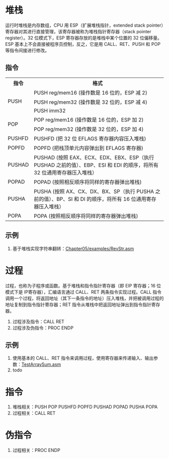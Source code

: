 # 堆栈
  运行时堆栈是内存数组，CPU 用 ESP（扩展堆栈指针，extended stack pointer）寄存器对其进行直接管理，该寄存器被称为堆栈指针寄存器（stack pointer register）。32 位模式下，ESP 寄存器存放的是堆栈中某个位置的 32 位偏移量。ESP 基本上不会直接被程序员控制，反之，它是用 CALL、RET、PUSH 和 POP 等指令间接进行修改。
## 指令
<table>
    <tr>
        <th>指令</th><th>格式</th>
    </tr>
    <tr>
        <td rowspan="3">PUSH</td><td>PUSH reg/mem16 (操作数是 16 位的，ESP 减 2)</td>
    </tr>
    <tr>
        <td>PUSH reg/mem32 (操作数是 32 位的，ESP 减 4)</td>
    </tr>
    <tr>
        <td>PUSH imm32</td>
    </tr>
    <tr>
        <td rowspan="2">POP</td><td>POP reg/mem16 (操作数是 16 位的，ESP 加 2)</td>
    </tr>
    <tr>
        <td>POP reg/mem32 (操作数是 32 位的，ESP 加 4)</td>
    </tr>
    <tr>
        <td>PUSHFD</td><td>PUSHFD (把 32 位 EFLAGS 寄存器内容压入堆栈)</td>
    </tr>
    <tr>
        <td>POPFD</td><td>POPFD (把栈顶单元内容弹出到 EFLAGS 寄存器)</td>
    </tr>
    <tr>
        <td>PUSHAD</td><td>PUSHAD (按照 EAX、ECX、EDX、EBX、ESP（执行 PUSHAD 之前的值）、EBP、ESI 和 EDI 的顺序，将所有 32 位通用寄存器压入堆栈）</td>
    </tr>
    <tr>
        <td>POPAD</td><td>POPAD (按照相反顺序将同样的寄存器弹出堆栈)</td>
    </tr>
    <tr>
        <td>PUSHA</td><td>PUSHA (按照 AX、CX、DX、BX、SP（执行 PUSHA 之前的值）、BP、SI 和 DI 的顺序，将所有 16 位通用寄存器压入堆栈）</td>
    </tr>
    <tr>
        <td>POPA</td><td>POPA (按照相反顺序将同样的寄存器弹出堆栈)</td>
    </tr>
</table>

## 示例
1. 基于堆栈实现字符串翻转：[Chapter05/examples/RevStr.asm](https://github.com/optor666/AssemblyLanguage-For_x86_Processors-Seventh_Edition/blob/master/Chapter05/examples/RevStr.asm)

# 过程
  过程，也称为子程序或函数。基于堆栈和指令指针寄存器（即 EIP 寄存器；16 位模式下是 IP寄存器），汇编语言通过 CALL、RET 两条指令实现过程。CALL 指令调用一个过程，将返回地址（其下一条指令的地址）压入堆栈，并把被调用过程的地址复制到指令指针寄存器；RET 指令从堆栈中把返回地址弹出到指令指针寄存器。
1. 过程涉及指令：CALL RET
2. 过程涉及伪指令：PROC ENDP
## 示例
1. 使用基本的 CALL、RET 指令来调用过程，使用寄存器来传递输入、输出参数：[TestArraySum.asm](https://github.com/optor666/AssemblyLanguage-For_x86_Processors-Seventh_Edition/blob/master/Chapter05/examples/TestArraySum.asm)
2. todo
# 指令
1. 堆栈相关：PUSH POP PUSHFD POPFD PUSHAD POPAD PUSHA POPA
2. 过程相关：CALL RET
# 伪指令
1. 过程相关：PROC ENDP
